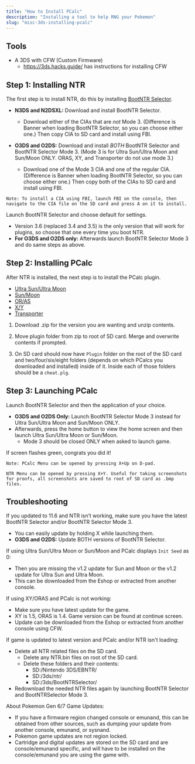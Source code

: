 ```yaml
---
title: "How to Install PCalc"
description: "Installing a tool to help RNG your Pokemon"
slug: "misc-3ds-installing-pcalc"
---
```


## Tools

- A 3DS with CFW (Custom Firmware)
  - https://3ds.hacks.guide/ has instructions for installing CFW

## Step 1: Installing NTR

The first step is to install NTR, do this by installing [BootNTR Selector](https://github.com/Nanquitas/BootNTR/releases).

- **N3DS and N2DSXL:** Download and install BootNTR Selector.

  - Download either of the CIAs that are _not_ Mode 3. (Difference is Banner when loading BootNTR Selector, so you can choose either one.) Then copy CIA to SD card and install using FBI.

- **O3DS and O2DS:** Download and install _BOTH_ BootNTR Selector and BootNTR Selector Mode 3. (Mode 3 is for Ultra Sun/Ultra Moon and Sun/Moon ONLY. ORAS, XY, and Transporter do not use mode 3.)
  - Download one of the Mode 3 CIA and one of the regular CIA. (Difference is Banner when loading BootNTR Selector, so you can choose either one.) Then copy both of the CIAs to SD card and install using FBI.

```
Note: To install a CIA using FBI, launch FBI on the console, then navigate to the CIA file on the SD card and press A on it to install.
```

Launch BootNTR Selector and choose default for settings.

- Version 3.6 (replaced 3.4 and 3.5) is the only version that will work for plugins, so choose that one every time you boot NTR.
- **For O3DS and O2DS only:** Afterwards launch BootNTR Selector Mode 3 and do same steps as above.

## Step 2: Installing PCalc

After NTR is installed, the next step is to install the PCalc plugin.

- [Ultra Sun/Ultra Moon](https://pokemonrng.com/downloads/pcalc/pcalc-usum.zip)
- [Sun/Moon](https://pokemonrng.com/downloads/pcalc/pcalc-sm.zip)
- [OR/AS](https://pokemonrng.com/downloads/pcalc/pcalc-oras.zip)
- [X/Y](https://pokemonrng.com/downloads/pcalc/pcalc-xy.zip)
- [Transporter](https://pokemonrng.com/downloads/pcalc/pcalc-tport.zip)

1. Download .zip for the version you are wanting and unzip contents.

2. Move plugin folder from zip to root of SD card. Merge and overwrite contents if prompted.

3. On SD card should now have `Plugin` folder on the root of the SD card and two/four/six/eight folders (depends on which PCalcs you downloaded and installed) inside of it. Inside each of those folders should be a `cheat.plg`.

## Step 3: Launching PCalc

Launch BootNTR Selector and then the application of your choice.

- **O3DS and O2DS Only:** Launch BootNTR Selector Mode 3 instead for Ultra Sun/Ultra Moon and Sun/Moon ONLY.
- Afterwards, press the home button to view the home screen and then launch Ultra Sun/Ultra Moon or Sun/Moon.
  - Mode 3 should be closed ONLY when asked to launch game.

If screen flashes green, congrats you did it!

```
Note: PCalc Menu can be opened by pressing X+Up on D-pad.

NTR Menu can be opened by pressing X+Y. Useful for taking screenshots for proofs, all screenshots are saved to root of SD card as .bmp files.
```

## Troubleshooting

If you updated to 11.6 and NTR isn’t working, make sure you have the latest BootNTR Selector and/or BootNTR Selector Mode 3.

- You can easily update by holding X while launching them.
- **O3DS and O2DS:** Update BOTH versions of BootNTR Selector.

If using Ultra Sun/Ultra Moon or Sun/Moon and PCalc displays `Init Seed` as 0:

- Then you are missing the v1.2 update for Sun and Moon or the v1.2 update for Ultra Sun and Ultra Moon.
- This can be downloaded from the Eshop or extracted from another console.

If using XY/ORAS and PCalc is not working:

- Make sure you have latest update for the game.
- XY is 1.5, ORAS is 1.4. Game version can be found at continue screen.
- Update can be downloaded from the Eshop or extracted from another console using CFW.

If game is updated to latest version and PCalc and/or NTR isn't loading:

- Delete all NTR related files on the SD card.
  - Delete any NTR.bin files on root of the SD card.
  - Delete these folders and their contents:
    - SD:/Nintendo 3DS/EBNTR/
    - SD:/3ds/ntr/
    - SD:/3ds/BootNTRSelector/
- Redownload the needed NTR files again by launching BootNTR Selector and BootNTRSelector Mode 3.

About Pokemon Gen 6/7 Game Updates:

- If you have a firmware region changed console or emunand, this can be obtained from other sources, such as dumping your update from another console, emunand, or sysnand.
- Pokemon game updates are not region locked.
- Cartridge and digital updates are stored on the SD card and are console/emunand specific, and will have to be installed on the console/emunand you are using the game with.
